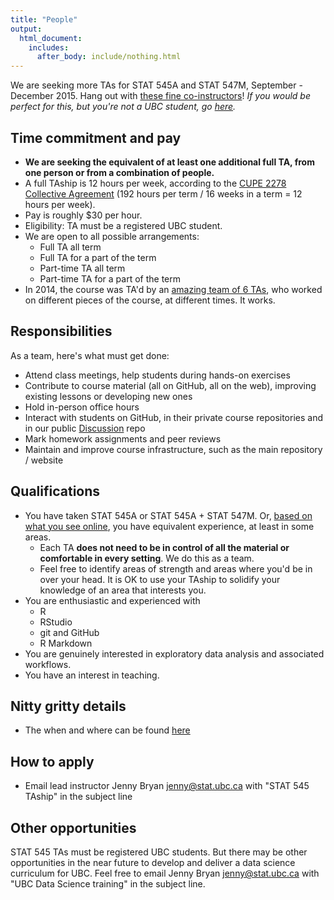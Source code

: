 ```yaml
---
title: "People"
output:
  html_document:
    includes:
      after_body: include/nothing.html
---
```


We are seeking more TAs for STAT 545A and STAT 547M, September - December 2015. Hang out with [these fine co-instructors](people.html)! *If you would be perfect for this, but you're not a UBC student, go [here](#other-opportunities).*

## Time commitment and pay

  * **We are seeking the equivalent of at least one additional full TA, from one person or from a combination of people.**
  * A full TAship is 12 hours per week, according to the [CUPE 2278 Collective Agreement](http://cupe2278.ca/documents-and-information/collective-agreement/) (192 hours per term / 16 weeks in a term = 12 hours per week).
  * Pay is roughly $30 per hour.
  * Eligibility: TA must be a registered UBC student.
  * We are open to all possible arrangements:
    - Full TA all term
    - Full TA for a part of the term
    - Part-time TA all term
    - Part-time TA for a part of the term
  * In 2014, the course was TA'd by an [amazing team of 6 TAs](people.html), who worked on different pieces of the course, at different times. It works.

## Responsibilities

As a team, here's what must get done:

  * Attend class meetings, help students during hands-on exercises
  * Contribute to course material (all on GitHub, all on the web), improving existing lessons or developing new ones
  * Hold in-person office hours
  * Interact with students on GitHub, in their private course repositories and in our public [Discussion](https://github.com/STAT545-UBC/Discussion/issues) repo
  * Mark homework assignments and peer reviews
  * Maintain and improve course infrastructure, such as the main repository / website
  
## Qualifications

  * You have taken STAT 545A or STAT 545A + STAT 547M. Or, [based on what you see online](http://stat545-ubc.github.io/topics.html), you have equivalent experience, at least in some areas.
    - Each TA **does not need to be in control of all the material or comfortable in every setting**. We do this as a team.
    - Feel free to identify areas of strength and areas where you'd be in over your head. It is OK to use your TAship to solidify your knowledge of an area that interests you.
  * You are enthusiastic and experienced with
    - R
    - RStudio
    - git and GitHub
    - R Markdown
  * You are genuinely interested in exploratory data analysis and associated workflows.
  * You have an interest in teaching.

## Nitty gritty details

  * The when and where can be found [here](http://stat545-ubc.github.io/faq.html)
  
## How to apply

  * Email lead instructor Jenny Bryan <jenny@stat.ubc.ca> with "STAT 545 TAship" in the subject line

## Other opportunities <a id="other-opportunities"></a>

STAT 545 TAs must be registered UBC students. But there may be other opportunities in the near future to develop and deliver a data science curriculum for UBC. Feel free to email Jenny Bryan <jenny@stat.ubc.ca> with "UBC Data Science training" in the subject line.